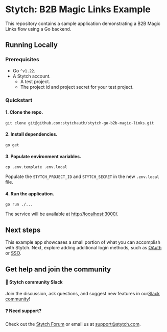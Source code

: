 # Stytch: B2B Magic Links Example

This repository contains a sample application demonstrating a B2B Magic Links
flow using a Go backend.

## Running Locally

### Prerequisites

- Go `^v1.22`.
- A Stytch account.
    - A test project.
    - The project id and project secret for your test project.

### Quickstart

#### 1. Clone the repo.

```shell
git clone git@github.com:stytchauth/stytch-go-b2b-magic-links.git
```

#### 2. Install dependencies.

```shell
go get
```

#### 3. Populate environment variables.

```shell
cp .env.template .env.local
```

Populate the `STYTCH_PROJECT_ID` and `STYTCH_SECRET` in the new `.env.local` file.

#### 4. Run the application.

```shell
go run ./...
```

The service will be available at [http://localhost:3000/](http://localhost:3000/).

## Next steps

This example app showcases a small portion of what you can accomplish with Stytch. Next, explore adding additional login methods, such as [OAuth](https://stytch.com/docs/b2b/guides/oauth/initial-setup) or [SSO](https://stytch.com/docs/b2b/guides/sso/initial-setup).

## Get help and join the community

#### :speech_balloon: Stytch community Slack

Join the discussion, ask questions, and suggest new features in our ​[Slack community](https://stytch.slack.com/join/shared_invite/zt-2f0fi1ruu-ub~HGouWRmPARM1MTwPESA)!

#### :question: Need support?

Check out the [Stytch Forum](https://forum.stytch.com/) or email us at [support@stytch.com](mailto:support@stytch.com).
